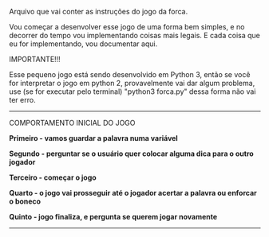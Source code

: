 Arquivo que vai conter as instruções do jogo da forca.

Vou começar a desenvolver esse jogo de uma forma bem simples, e no decorrer do tempo vou implementando coisas mais legais.
E cada coisa que eu for implementando, vou documentar aqui.

IMPORTANTE!!! 

Esse pequeno jogo está sendo desenvolvido em Python 3, então se você for interpretar o jogo em python 2, provavelmente vai dar algum problema, use (se for executar pelo terminal) "python3 forca.py" dessa forma não vai ter erro.

--------------------------------------------------------------------------------------
COMPORTAMENTO INICIAL DO JOGO

**Primeiro - vamos guardar a palavra numa variável**

**Segundo - perguntar se o usuário quer colocar alguma dica para o outro jogador**

**Terceiro - começar o jogo**

**Quarto - o jogo vai prosseguir até o jogador acertar a palavra ou enforcar o boneco**

**Quinto - jogo finaliza, e pergunta se querem jogar novamente**

---------------------------------------------------------------------------------------
